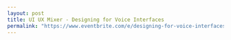 ```yaml
---
layout: post
title: UI UX Mixer - Designing for Voice Interfaces
permalink: "https://www.eventbrite.com/e/designing-for-voice-interfaces-tickets-54744998765"
---
```

